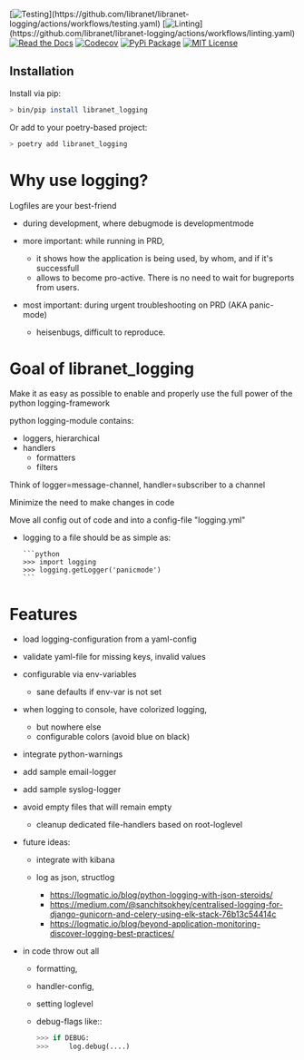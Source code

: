 [![Testing](https://img.shields.io/github/actions/workflow/status/libranet/libranet-logging/testing.yaml?branch=main&longCache=true&style=flat-square&label=tests&logo=GitHub%20Actions&logoColor=fff")](https://github.com/libranet/libranet-logging/actions/workflows/testing.yaml)
[![Linting](https://img.shields.io/github/actions/workflow/status/libranet/libranet-logging/linting.yaml?branch=main&longCache=true&style=flat-square&label=Linting&logo=GitHub%20Actions&logoColor=fff")](https://github.com/libranet/libranet-logging/actions/workflows/linting.yaml)
[![Read the Docs](https://readthedocs.org/projects/libranet-logging/badge/?version=latest)](https://libranet-logging.readthedocs.io/en/latest/)
[![Codecov](https://codecov.io/gh/libranet/libranet-logging/branch/master/graph/badge.svg?token=5QL5P68B80)](https://codecov.io/gh/libranet/libranet-logging)
[![PyPi Package](https://img.shields.io/pypi/v/libranet-logging?color=%2334D058&label=pypi%20package)](https://pypi.org/project/libranet-logging/)
[![MIT License](https://img.shields.io/badge/license-MIT-blue.svg)](https://github.com/libranet/libranet-logging/blob/main/docs/license.md)


## Installation

Install via pip:

```bash
> bin/pip install libranet_logging
```

Or add to your poetry-based project:

```bash
> poetry add libranet_logging
```


# Why use logging?

Logfiles are your best-friend

  - during development, where debugmode is developmentmode

  - more important: while running in PRD,
    - it shows how the application is being used, by whom, and if it's successfull
    - allows to become pro-active. There is no need to wait for bugreports from users.

  - most important: during urgent troubleshooting on PRD (AKA panic-mode)
    - heisenbugs,  difficult to reproduce.


# Goal of libranet_logging

Make it as easy as possible to enable and properly use the full power of the python logging-framework

python logging-module contains:
  - loggers, hierarchical
  - handlers
    - formatters
    - filters

Think of logger=message-channel, handler=subscriber to a channel

Minimize the need to make changes in code

Move all config out of code and into a config-file "logging.yml"

  - logging to a file should be as simple as:

        ```python
        >>> import logging
        >>> logging.getLogger('panicmode')
        ```

# Features

 - load logging-configuration from a yaml-config

 - validate yaml-file for missing keys, invalid values

 - configurable via env-variables
   - sane defaults if env-var is not set

 - when logging to console, have colorized logging,
   - but nowhere else
   - configurable colors (avoid blue on black)

 - integrate python-warnings
 - add sample email-logger
 - add sample syslog-logger

 - avoid empty files that will remain empty
   - cleanup dedicated file-handlers based on root-loglevel

 - future ideas:
   - integrate with kibana
   - log as json, structlog

       - https://logmatic.io/blog/python-logging-with-json-steroids/
       - https://medium.com/@sanchitsokhey/centralised-logging-for-django-gunicorn-and-celery-using-elk-stack-76b13c54414c
       - https://logmatic.io/blog/beyond-application-monitoring-discover-logging-best-practices/


 - in code throw out all
   - formatting,
   - handler-config,
   - setting loglevel
   - debug-flags like::

        ```python
        >>> if DEBUG:
        >>>     log.debug(....)
        ```